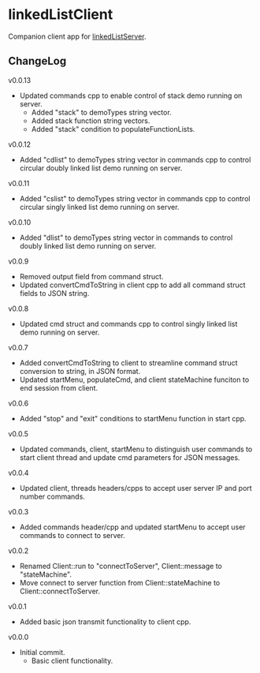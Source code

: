 # linkedListClient

Companion client app for [linkedListServer](https://github.com/JohnWSweeney/linkedListServer).

## ChangeLog
v0.0.13
- Updated commands cpp to enable control of stack demo running on server.
	- Added "stack" to demoTypes string vector.
	- Added stack function string vectors.
	- Added "stack" condition to populateFunctionLists.

v0.0.12
- Added "cdlist" to demoTypes string vector in commands cpp to control circular doubly linked list demo running on server.

v0.0.11
- Added "cslist" to demoTypes string vector in commands cpp to control circular singly linked list demo running on server.

v0.0.10
- Added "dlist" to demoTypes string vector in commands to control doubly linked list demo running on server.

v0.0.9
- Removed output field from command struct.
- Updated convertCmdToString in client cpp to add all command struct fields to JSON string.

v0.0.8
- Updated cmd struct and commands cpp to control singly linked list demo running on server.

v0.0.7
- Added convertCmdToString to client to streamline command struct conversion to string, in JSON format.
- Updated startMenu, populateCmd, and client stateMachine funciton to end session from client.

v0.0.6
- Added "stop" and "exit" conditions to startMenu function in start cpp.

v0.0.5
- Updated commands, client, startMenu to distinguish user commands to start client thread and update cmd parameters for JSON messages.

v0.0.4
- Updated client, threads headers/cpps to accept user server IP and port number commands.

v0.0.3
- Added commands header/cpp and updated startMenu to accept user commands to connect to server.

v0.0.2
- Renamed Client::run to "connectToServer", Client::message to "stateMachine".
- Move connect to server function from Client::stateMachine to Client::connectToServer.

v0.0.1
- Added basic json transmit functionality to client cpp.

v0.0.0
- Initial commit.
	- Basic client functionality.